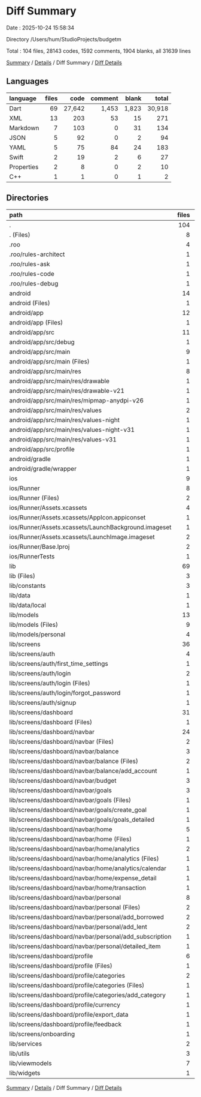 # Diff Summary

Date : 2025-10-24 15:58:34

Directory /Users/hum/StudioProjects/budgetm

Total : 104 files,  28143 codes, 1592 comments, 1904 blanks, all 31639 lines

[Summary](results.md) / [Details](details.md) / Diff Summary / [Diff Details](diff-details.md)

## Languages
| language | files | code | comment | blank | total |
| :--- | ---: | ---: | ---: | ---: | ---: |
| Dart | 69 | 27,642 | 1,453 | 1,823 | 30,918 |
| XML | 13 | 203 | 53 | 15 | 271 |
| Markdown | 7 | 103 | 0 | 31 | 134 |
| JSON | 5 | 92 | 0 | 2 | 94 |
| YAML | 5 | 75 | 84 | 24 | 183 |
| Swift | 2 | 19 | 2 | 6 | 27 |
| Properties | 2 | 8 | 0 | 2 | 10 |
| C++ | 1 | 1 | 0 | 1 | 2 |

## Directories
| path | files | code | comment | blank | total |
| :--- | ---: | ---: | ---: | ---: | ---: |
| . | 104 | 28,143 | 1,592 | 1,904 | 31,639 |
| . (Files) | 8 | 154 | 84 | 53 | 291 |
| .roo | 4 | 22 | 0 | 0 | 22 |
| .roo/rules-architect | 1 | 6 | 0 | 0 | 6 |
| .roo/rules-ask | 1 | 5 | 0 | 0 | 5 |
| .roo/rules-code | 1 | 7 | 0 | 0 | 7 |
| .roo/rules-debug | 1 | 4 | 0 | 0 | 4 |
| android | 14 | 189 | 51 | 15 | 255 |
| android (Files) | 1 | 3 | 0 | 1 | 4 |
| android/app | 12 | 181 | 51 | 13 | 245 |
| android/app (Files) | 1 | 46 | 0 | 0 | 46 |
| android/app/src | 11 | 135 | 51 | 13 | 199 |
| android/app/src/debug | 1 | 3 | 4 | 1 | 8 |
| android/app/src/main | 9 | 129 | 43 | 11 | 183 |
| android/app/src/main (Files) | 1 | 46 | 11 | 4 | 61 |
| android/app/src/main/res | 8 | 83 | 32 | 7 | 122 |
| android/app/src/main/res/drawable | 1 | 9 | 0 | 1 | 10 |
| android/app/src/main/res/drawable-v21 | 1 | 9 | 0 | 1 | 10 |
| android/app/src/main/res/mipmap-anydpi-v26 | 1 | 9 | 0 | 1 | 10 |
| android/app/src/main/res/values | 2 | 17 | 9 | 1 | 27 |
| android/app/src/main/res/values-night | 1 | 13 | 9 | 1 | 23 |
| android/app/src/main/res/values-night-v31 | 1 | 13 | 7 | 1 | 21 |
| android/app/src/main/res/values-v31 | 1 | 13 | 7 | 1 | 21 |
| android/app/src/profile | 1 | 3 | 4 | 1 | 8 |
| android/gradle | 1 | 5 | 0 | 1 | 6 |
| android/gradle/wrapper | 1 | 5 | 0 | 1 | 6 |
| ios | 9 | 136 | 4 | 13 | 153 |
| ios/Runner | 8 | 129 | 2 | 9 | 140 |
| ios/Runner (Files) | 2 | 13 | 0 | 3 | 16 |
| ios/Runner/Assets.xcassets | 4 | 48 | 0 | 4 | 52 |
| ios/Runner/Assets.xcassets/AppIcon.appiconset | 1 | 1 | 0 | 0 | 1 |
| ios/Runner/Assets.xcassets/LaunchBackground.imageset | 1 | 21 | 0 | 1 | 22 |
| ios/Runner/Assets.xcassets/LaunchImage.imageset | 2 | 26 | 0 | 3 | 29 |
| ios/Runner/Base.lproj | 2 | 68 | 2 | 2 | 72 |
| ios/RunnerTests | 1 | 7 | 2 | 4 | 13 |
| lib | 69 | 27,642 | 1,453 | 1,823 | 30,918 |
| lib (Files) | 3 | 213 | 26 | 31 | 270 |
| lib/constants | 3 | 31 | 1 | 3 | 35 |
| lib/data | 1 | 109 | 7 | 14 | 130 |
| lib/data/local | 1 | 109 | 7 | 14 | 130 |
| lib/models | 13 | 1,414 | 45 | 105 | 1,564 |
| lib/models (Files) | 9 | 1,164 | 44 | 84 | 1,292 |
| lib/models/personal | 4 | 250 | 1 | 21 | 272 |
| lib/screens | 36 | 22,097 | 890 | 1,140 | 24,127 |
| lib/screens/auth | 4 | 1,502 | 47 | 58 | 1,607 |
| lib/screens/auth/first_time_settings | 1 | 233 | 3 | 11 | 247 |
| lib/screens/auth/login | 2 | 724 | 28 | 30 | 782 |
| lib/screens/auth/login (Files) | 1 | 477 | 23 | 21 | 521 |
| lib/screens/auth/login/forgot_password | 1 | 247 | 5 | 9 | 261 |
| lib/screens/auth/signup | 1 | 545 | 16 | 17 | 578 |
| lib/screens/dashboard | 31 | 20,413 | 842 | 1,068 | 22,323 |
| lib/screens/dashboard (Files) | 1 | 377 | 13 | 22 | 412 |
| lib/screens/dashboard/navbar | 24 | 17,880 | 747 | 950 | 19,577 |
| lib/screens/dashboard/navbar (Files) | 2 | 2,693 | 209 | 226 | 3,128 |
| lib/screens/dashboard/navbar/balance | 3 | 2,865 | 181 | 174 | 3,220 |
| lib/screens/dashboard/navbar/balance (Files) | 2 | 2,080 | 137 | 139 | 2,356 |
| lib/screens/dashboard/navbar/balance/add_account | 1 | 785 | 44 | 35 | 864 |
| lib/screens/dashboard/navbar/budget | 3 | 2,583 | 117 | 145 | 2,845 |
| lib/screens/dashboard/navbar/goals | 3 | 1,711 | 37 | 91 | 1,839 |
| lib/screens/dashboard/navbar/goals (Files) | 1 | 660 | 19 | 36 | 715 |
| lib/screens/dashboard/navbar/goals/create_goal | 1 | 574 | 5 | 25 | 604 |
| lib/screens/dashboard/navbar/goals/goals_detailed | 1 | 477 | 13 | 30 | 520 |
| lib/screens/dashboard/navbar/home | 5 | 3,398 | 191 | 154 | 3,743 |
| lib/screens/dashboard/navbar/home (Files) | 1 | 217 | 22 | 10 | 249 |
| lib/screens/dashboard/navbar/home/analytics | 2 | 785 | 0 | 28 | 813 |
| lib/screens/dashboard/navbar/home/analytics (Files) | 1 | 560 | 0 | 18 | 578 |
| lib/screens/dashboard/navbar/home/analytics/calendar | 1 | 225 | 0 | 10 | 235 |
| lib/screens/dashboard/navbar/home/expense_detail | 1 | 879 | 43 | 45 | 967 |
| lib/screens/dashboard/navbar/home/transaction | 1 | 1,517 | 126 | 71 | 1,714 |
| lib/screens/dashboard/navbar/personal | 8 | 4,630 | 12 | 160 | 4,802 |
| lib/screens/dashboard/navbar/personal (Files) | 2 | 1,366 | 0 | 39 | 1,405 |
| lib/screens/dashboard/navbar/personal/add_borrowed | 2 | 1,052 | 1 | 34 | 1,087 |
| lib/screens/dashboard/navbar/personal/add_lent | 2 | 1,079 | 1 | 34 | 1,114 |
| lib/screens/dashboard/navbar/personal/add_subscription | 1 | 482 | 1 | 18 | 501 |
| lib/screens/dashboard/navbar/personal/detailed_item | 1 | 651 | 9 | 35 | 695 |
| lib/screens/dashboard/profile | 6 | 2,156 | 82 | 96 | 2,334 |
| lib/screens/dashboard/profile (Files) | 1 | 490 | 36 | 12 | 538 |
| lib/screens/dashboard/profile/categories | 2 | 793 | 20 | 46 | 859 |
| lib/screens/dashboard/profile/categories (Files) | 1 | 437 | 14 | 28 | 479 |
| lib/screens/dashboard/profile/categories/add_category | 1 | 356 | 6 | 18 | 380 |
| lib/screens/dashboard/profile/currency | 1 | 246 | 19 | 13 | 278 |
| lib/screens/dashboard/profile/export_data | 1 | 353 | 1 | 12 | 366 |
| lib/screens/dashboard/profile/feedback | 1 | 274 | 6 | 13 | 293 |
| lib/screens/onboarding | 1 | 182 | 1 | 14 | 197 |
| lib/services | 2 | 1,984 | 271 | 298 | 2,553 |
| lib/utils | 3 | 273 | 27 | 19 | 319 |
| lib/viewmodels | 7 | 1,394 | 182 | 209 | 1,785 |
| lib/widgets | 1 | 127 | 4 | 4 | 135 |

[Summary](results.md) / [Details](details.md) / Diff Summary / [Diff Details](diff-details.md)